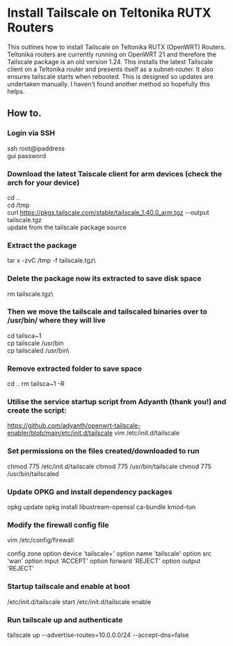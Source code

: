 # Install Tailscale on Teltonika RUTX Routers
This outlines how to install Tailscale on Teltonika RUTX (OpenWRT) Routers.
Teltonika routers are currently running on OpenWRT 21 and therefore the Tailscale package is an old version 1.24.
This installs the latest Tailscale client on a Teltonika router and presents itself as a subnet-router.  It also ensures tailscale starts when rebooted.
This is designed so updates are undertaken manually.
I haven't found another method so hopefully this helps.  

## How to.

### Login via SSH
  ssh root@ipaddress <br/>
  gui password <br/>
  
### Download the latest Taiscale client for arm devices (check the arch for your device)
  cd ..  <br/>
  cd /tmp <br/>
  curl https://pkgs.tailscale.com/stable/tailscale_1.40.0_arm.tgz --output tailscale.tgz <br/>
  update from the tailscale package source <br/>

### Extract the package
  tar x -zvC /tmp -f tailscale.tgz\
 
### Delete the package now its extracted to save disk space
  rm tailscale.tgz\

### Then we move the tailscale and tailscaled binaries over to /usr/bin/ where they will live
  cd tailsca~1\
  cp tailscale /usr/bin\
  cp tailscaled /usr/bin\
  
### Remove extracted folder to save space
  cd ..
  rm tailsca~1 -R

### Utilise the service startup script from Adyanth (thank you!) and create the script:
  https://github.com/adyanth/openwrt-tailscale-enabler/blob/main/etc/init.d/tailscale
  vim /etc/init.d/tailscale
  <paste it there>

### Set permissions on the files created/downloaded to run
  chmod 775 /etc/init.d/tailscale
  chmod 775 /usr/bin/tailscale
  chmod 775 /usr/bin/tailscaled

### Update OPKG and install dependency packages
  opkg update
  opkg install libustream-openssl ca-bundle kmod-tun
  <ignore kernal errors> 

### Modify the firewall config file
  vim /etc/config/firewall
  <append to the bottom the following>
 
  config zone
    option device 'tailscale+'
    option name 'tailscale'
    option src 'wan'
    option input 'ACCEPT'
    option forward 'REJECT'
    option output 'REJECT'
    
### Startup tailscale and enable at boot
  /etc/init.d/tailscale start
  /etc/init.d/tailscale enable

### Run tailscale up and authenticate
  tailscale up --advertise-routes=10.0.0.0/24 --accept-dns=false
  

